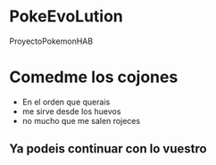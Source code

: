 # PokeEvoLution
ProyectoPokemonHAB


# Comedme los cojones
- En el orden que querais
- me sirve desde los huevos
- no mucho que me salen rojeces

## Ya podeis continuar con lo vuestro
